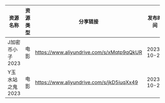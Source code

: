 | 资源名称       | 资源类型 | 分享链接                                      | 发布时间       |
| ---------- | ---- | ----------------------------------------- | ---------- |
| J加密币小子2023 | 电影   | https://www.aliyundrive.com/s/xMqtp9qQkUR | 2023-10-20 |
| Y玉水站之鬼2023 | 电影   | https://www.aliyundrive.com/s/jkD5iuqXx49 | 2023-10-20 |
